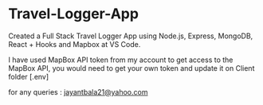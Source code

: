 # Travel-Logger-App
Created a Full Stack Travel Logger App using Node.js, Express, MongoDB, React + Hooks and Mapbox at VS Code.

I have used MapBox API token from my account to get access to the MapBox API, you would need to get your own token and update it on Client folder [.env]

for any queries : jayantbala21@yahoo.com

